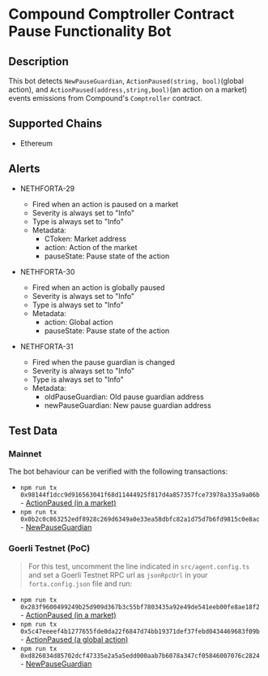 # Compound Comptroller Contract Pause Functionality Bot

## Description

This bot detects `NewPauseGuardian`, `ActionPaused(string, bool)`(global action), and `ActionPaused(address,string,bool)`(an action on a market) events emissions from Compound's `Comptroller` contract.

## Supported Chains

- Ethereum

## Alerts

- NETHFORTA-29

  - Fired when an action is paused on a market
  - Severity is always set to "Info"
  - Type is always set to "Info"
  - Metadata:
    - CToken: Market address
    - action: Action of the market
    - pauseState: Pause state of the action

- NETHFORTA-30

  - Fired when an action is globally paused
  - Severity is always set to "Info"
  - Type is always set to "Info"
  - Metadata:
    - action: Global action
    - pauseState: Pause state of the action

- NETHFORTA-31
  - Fired when the pause guardian is changed
  - Severity is always set to "Info"
  - Type is always set to "Info"
  - Metadata:
    - oldPauseGuardian: Old pause guardian address
    - newPauseGuardian: New pause guardian address

## Test Data

### Mainnet

The bot behaviour can be verified with the following transactions:

- `npm run tx 0x98144f1dcc9d916563041f68d11444925f817d4a857357fce73978a335a9a06b` - [ActionPaused (in a market)](https://etherscan.io/tx/0x98144f1dcc9d916563041f68d11444925f817d4a857357fce73978a335a9a06b)
- `npm run tx 0x0b2c0c863252edf8928c269d6349a0e33ea58dbfc82a1d75d7b6fd9815c0e8ac` - [NewPauseGuardian](https://etherscan.io/tx/0x0b2c0c863252edf8928c269d6349a0e33ea58dbfc82a1d75d7b6fd9815c0e8ac)

### Goerli Testnet (PoC)

> For this test, uncomment the line indicated in `src/agent.config.ts` and set a Goerli Testnet RPC url as `jsonRpcUrl`
> in your `forta.config.json` file and run:

- `npm run tx 0x283f9600499249b25d909d367b3c55bf7803435a92e49de541eeb00fe8ae18f2` - [ActionPaused (in a market)](https://goerli.etherscan.io/tx/0x283f9600499249b25d909d367b3c55bf7803435a92e49de541eeb00fe8ae18f2)
- `npm run tx 0x5c47eeeef4b1277655fde0da22f6847d74bb19371def37febd0434469683f09b` - [ActionPaused (a global action)](https://goerli.etherscan.io/tx/0x5c47eeeef4b1277655fde0da22f6847d74bb19371def37febd0434469683f09b)
- `npm run tx 0xd826034d85702dcf47335e2a5a5edd000aab7b6078a347cf05846007076c2824` - [NewPauseGuardian](https://goerli.etherscan.io/tx/0xd826034d85702dcf47335e2a5a5edd000aab7b6078a347cf05846007076c2824)
